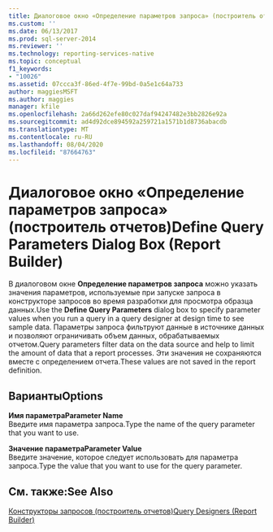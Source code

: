 ```yaml
---
title: Диалоговое окно «Определение параметров запроса» (построитель отчетов) | Документация Майкрософт
ms.custom: ''
ms.date: 06/13/2017
ms.prod: sql-server-2014
ms.reviewer: ''
ms.technology: reporting-services-native
ms.topic: conceptual
f1_keywords:
- "10026"
ms.assetid: 07ccca3f-86ed-4f7e-99bd-0a5e1c64a733
author: maggiesMSFT
ms.author: maggies
manager: kfile
ms.openlocfilehash: 2a66d262efe80c027daf94247482e3bb2826e92a
ms.sourcegitcommit: ad4d92dce894592a259721a1571b1d8736abacdb
ms.translationtype: MT
ms.contentlocale: ru-RU
ms.lasthandoff: 08/04/2020
ms.locfileid: "87664763"
---
```

# <a name="define-query-parameters-dialog-box-report-builder"></a><span data-ttu-id="c498d-102">Диалоговое окно «Определение параметров запроса» (построитель отчетов)</span><span class="sxs-lookup"><span data-stu-id="c498d-102">Define Query Parameters Dialog Box (Report Builder)</span></span>
  <span data-ttu-id="c498d-103">В диалоговом окне **Определение параметров запроса** можно указать значения параметров, используемые при запуске запроса в конструкторе запросов во время разработки для просмотра образца данных.</span><span class="sxs-lookup"><span data-stu-id="c498d-103">Use the **Define Query Parameters** dialog box to specify parameter values when you run a query in a query designer at design time to see sample data.</span></span> <span data-ttu-id="c498d-104">Параметры запроса фильтруют данные в источнике данных и позволяют ограничивать объем данных, обрабатываемых отчетом.</span><span class="sxs-lookup"><span data-stu-id="c498d-104">Query parameters filter data on the data source and help to limit the amount of data that a report processes.</span></span> <span data-ttu-id="c498d-105">Эти значения не сохраняются вместе с определением отчета.</span><span class="sxs-lookup"><span data-stu-id="c498d-105">These values are not saved in the report definition.</span></span>  
  
## <a name="options"></a><span data-ttu-id="c498d-106">Варианты</span><span class="sxs-lookup"><span data-stu-id="c498d-106">Options</span></span>  
 <span data-ttu-id="c498d-107">**Имя параметра**</span><span class="sxs-lookup"><span data-stu-id="c498d-107">**Parameter Name**</span></span>  
 <span data-ttu-id="c498d-108">Введите имя параметра запроса.</span><span class="sxs-lookup"><span data-stu-id="c498d-108">Type the name of the query parameter that you want to use.</span></span>  
  
 <span data-ttu-id="c498d-109">**Значение параметра**</span><span class="sxs-lookup"><span data-stu-id="c498d-109">**Parameter Value**</span></span>  
 <span data-ttu-id="c498d-110">Введите значение, которое следует использовать для параметра запроса.</span><span class="sxs-lookup"><span data-stu-id="c498d-110">Type the value that you want to use for the query parameter.</span></span>  
  
## <a name="see-also"></a><span data-ttu-id="c498d-111">См. также:</span><span class="sxs-lookup"><span data-stu-id="c498d-111">See Also</span></span>  
 [<span data-ttu-id="c498d-112">Конструкторы запросов (построитель отчетов)</span><span class="sxs-lookup"><span data-stu-id="c498d-112">Query Designers &#40;Report Builder&#41;</span></span>](../../2014/reporting-services/query-designers-report-builder.md)  
  
  
